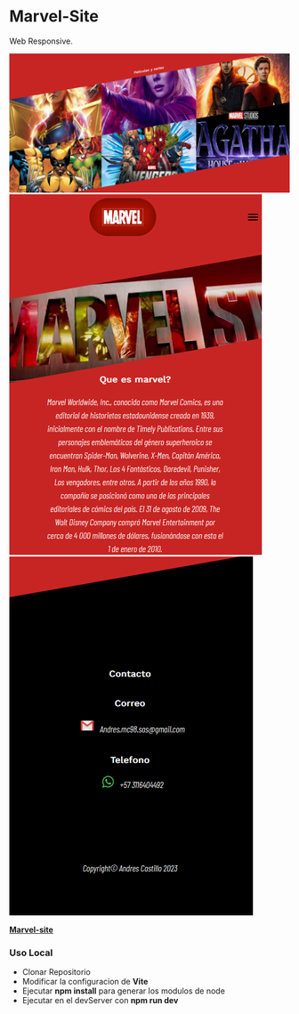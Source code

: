 # Marvel-Site
Web Responsive.

![Preview](public/assets/MD/preview.png)
![Preview](public/assets/MD/preview2.png)
![Preview](public/assets/MD/preview3.png)

**[Marvel-site](https://l-devjs.github.io/Marvel-Site/)**

### Uso Local
- Clonar Repositorio
- Modificar la configuracion de **Vite**
- Ejecutar **npm install** para generar los modulos de node
- Ejecutar en el devServer con **npm run dev**
